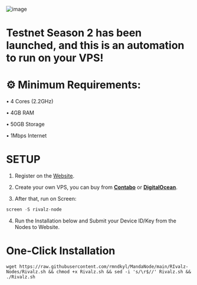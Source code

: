 ![image](https://github.com/user-attachments/assets/b29a4490-c215-4e02-b980-77b18f560601)

# Testnet Season 2 has been launched, and this is an automation to run on your VPS!

# ⚙️ Minimum Requirements:
• 4 Cores (2.2GHz)

• 4GB RAM

• 50GB Storage

• 1Mbps Internet

# SETUP
1. Register on the [Website](https://t.co/u6oL5pJKLP).

2. Create your own VPS, you can buy from **[Contabo](https://contabo.com/)** or **[DigitalOcean](https://m.do.co/c/5423032133fa)**.

3. After that, run on Screen:
```python
screen -S rivalz-node
```
4. Run the Installation below and Submit your Device ID/Key from the Nodes to Website.

# One-Click Installation
```shell
wget https://raw.githubusercontent.com/rmndkyl/MandaNode/main/RIvalz-Nodes/Rivalz.sh && chmod +x Rivalz.sh && sed -i 's/\r$//' Rivalz.sh && ./Rivalz.sh
```
